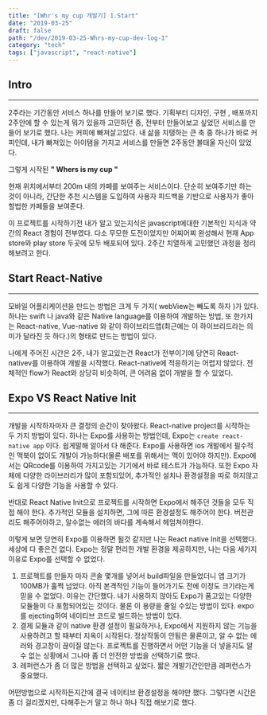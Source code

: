```yaml
---
title: "[Whr's my cup 개발기] 1.Start"
date: "2019-03-25"
draft: false
path: "/dev/2019-03-25-Whrs-my-cup-dev-log-1"
category: "tech"
tags: ["javascript", "react-native"]
---
```


## Intro

---

2주라는 기간동안 서비스 하나를 만들어 보기로 했다. 기획부터 디자인, 구현 , 배포까지 2주안에 할 수 있는게 뭐가 있을까 고민하던 중, 전부터 만들어보고 싶었던 서비스를 만들어 보기로 했다. 나는 커피에 빠져살고있다. 내 삶을 지탱하는 큰 축 중 하나가 바로 커피인데, 내가 빠져있는 아이탬을 가지고 서비스를 만들면 2주동안 불태울 자신이 있었다.

그렇게 시작된 **" Whers is my cup "**

현재 위치에서부터 200m 내의 카페를 보여주는 서비스이다. 단순히 보여주기만 하는 것이 아니라, 간단한 추천 시스템을 도입하여 사용자 피드백을 기반으로 사용자가 좋아할법한 카페들을 보여준다.

이 프로젝트를 시작하기전 내가 알고 있는지식은 javascript에대한 기본적인 지식과 약간의 React 경험이 전부였다. 다소 무모한 도전이었지만 어찌어찌 완성해서 현재 App store와 play store 두곳에 모두 배포되어 있다. 2주간 치열하게 고민했던 과정을 정리해보려고 한다.

## Start React-Native

---

모바일 어플리케이션을 만드는 방법은 크게 두 가지( webView는 빼도록 하자 )가 있다. 하나는 swift 나 java와 같은 Native language를 이용하여 개발하는 방법, 또 한가지는 React-native, Vue-native 와 같이 하이브리드앱(최근에는 이 하이브리드라는 의미가 달라진 듯 하다.)의 형태로 만드는 방법이 있다.

나에게 주어진 시간은 2주, 내가 알고있는건 React가 전부이기에 당연히 React-nativev를 이용하여 개발을 시작했다. React-native에 적응하기는 어렵지 않았다. 전체적인 flow가 React와 상당히 비슷하여, 큰 어려움 없이 개발을 할 수 있었다.

## Expo VS React Native Init

---

개발을 시작하자마자 큰 결정의 순간이 찾아왔다. React-native project를 시작하는 두 가지 방법이 있다. 하나는 Expo를 사용하는 방법인데, Expo는 `create react-native app` 이다. 쉽게말해 알아서 다 해준다. Expo를 사용하면 ios 개발에서 필수적인 맥북이 없이도 개발이 가능하다(물론 배포를 위해서는 맥이 있어야 하지만). Expo에서는 QRcode를 이용하여 가지고있는 기기에서 바로 테스트가 가능하다. 또한 Expo 자체에 다양한 라이브러리가 많이 포함되있어, 추가적인 설치나 환경설정을 따로 하지않고도 쉽게 다양한 기능을 사용할 수 있다.

반대로 React Native Init으로 프로젝트를 시작하면 Expo에서 해주던 것들을 모두 직접 해야 한다. 추가적인 모듈을 설치하면, 그에 따른 환경설정도 해주어야 한다. 버전관리도 해주어야하고, 알수없는 에러의 바다를 계속해서 헤엄쳐야한다.

이렇게 보면 당연히 Expo를 이용하면 될것 같지만 나는 React native Init을 선택했다. 세상에 다 좋은건 없다. Expo는 정말 편리한 개발 환경을 제공하지만, 나는 다음 세가지 이유로 Expo를 선택할 수 없었다.

1. 프로젝트를 만들자 마자 콘솔 몇개를 넣어서 build파일을 만들었더니 앱 크기가 100MB가 훌쩍 넘었다. 아직 본격적인 기능이 들어가기도 전에 이정도 크기라는게 믿을 수 없었다. 이유는 간단했다. 내가 사용하지 않아도 Expo가 품고있는 다양한 모듈들이 다 포함되어있는 것이다. 물론 이 용량을 줄일 수있는 방법이 있다. expo를 ejecting하여 네이티브 코드로 빌드하는 방법이 있다.
2. 결제 모듈과 같이 native 환경 설정이 필요하거나, Expo에서 지원하지 않는 기능을 사용하려고 할 때부터 지옥이 시작된다. 정상작동이 안됨은 물론이고, 알 수 없는 에러와 경고창이 끊이질 않는다. 프로젝트를 진행하면서 어떤 기능을 더 넣을지도 알 수 없는 상황에서 그나마 좀 더 안전한 방법을 선택하기로 했다.
3. 레퍼런스가 좀 더 많은 방법을 선택하고 싶었다. 짧은 개발기간인만큼 레퍼런스가 중요했다.

어떤방법으로 시작하든지간에 결국 네이티브 환경설정을 해야만 했다. 그렇다면 시간은 좀 더 걸리겠지만, 다해주는거 말고 하나 하나 직접 해보기로 했다.
